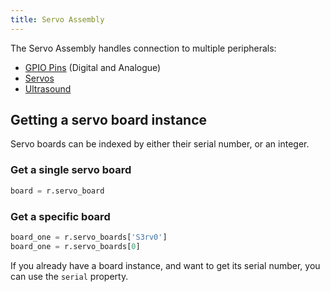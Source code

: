 ```yaml
---
title: Servo Assembly
---
```


The Servo Assembly handles connection to multiple peripherals:

- [GPIO Pins](gpio) (Digital and Analogue)
- [Servos](servos)
- [Ultrasound](ultrasound)

## Getting a servo board instance

Servo boards can be indexed by either their serial number, or an integer.

### Get a single servo board
```python
board = r.servo_board
```

### Get a specific board
```python
board_one = r.servo_boards['S3rv0']
board_one = r.servo_boards[0]
```

If you already have a board instance, and want to get its serial number, you can use the `serial` property.
